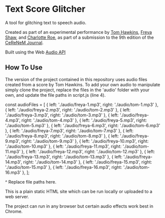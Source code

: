 # Text Score Glitcher

A tool for glitching text to speech audio.

Created as part of an experimental performance by [Tom Hawkins](https://tomhawkinscomposer.wordpress.com/), [Freya Shaw](https://immersionsoundstudio.com/), and [Charlotte Roe](https://www.charlotteroe.space/), as part of a submission to the 9th edition of the [CeReNeM Journal](https://cerenempostgraduates.wordpress.com/cerenem-journal/).

Built using the Web [Audio API](https://developer.mozilla.org/en-US/docs/Web/API/Web_Audio_API)

## How To Use

The version of the project contained in this repository uses audio files created from a score by Tom Hawkins.
To add your own audio to manipulate simply clone the project, replace the files in the 'audio' folder with your own, and update the file paths in script.js (line 4).

  const audioFiles = [
  { left: './audio/freya-1.mp3', right: './audio/tom-1.mp3' },
  { left: './audio/freya-2.mp3', right: './audio/tom-2.mp3' },
  { left: './audio/freya-3.mp3', right: './audio/tom-3.mp3' },
  { left: './audio/freya-4.mp3', right: './audio/tom-4.mp3' },
  { left: './audio/freya-5.mp3', right: './audio/tom-5.mp3' },
  { left: './audio/freya-6.mp3', right: './audio/tom-6.mp3' },
  { left: './audio/freya-7.mp3', right: './audio/tom-7.mp3' },
  { left: './audio/freya-8.mp3', right: './audio/tom-8.mp3' },
  { left: './audio/freya-9.mp3', right: './audio/tom-9.mp3' },
  { left: './audio/freya-10.mp3', right: './audio/tom-10.mp3' },
  { left: './audio/freya-11.mp3', right: './audio/tom-11.mp3' },
  { left: './audio/freya-12.mp3', right: './audio/tom-12.mp3' },
  { left: './audio/freya-13.mp3', right: './audio/tom-13.mp3' },
  { left: './audio/freya-14.mp3', right: './audio/tom-14.mp3' },
  { left: './audio/freya-15.mp3', right: './audio/tom-15.mp3' },
  { left: './audio/freya-16.mp3', right: './audio/tom-16.mp3' },
];

^ Replace file paths here.

This is a plain static HTML site which can be run locally or uploaded to a web server.

The project can run in any browser but certain audio effects work best in Chrome.
